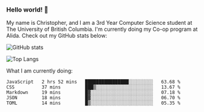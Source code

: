 ### Hello world! 👋
My name is Christopher, and I am a 3rd Year Computer Science student at The University of British Columbia. I'm currently doing my Co-op program at Alida.
Check out my GitHub stats below: 

![GitHub stats](https://github-readme-stats-chrishadrian.vercel.app/api?username=chrishadrian&hide=contribs,issues&count_private=true&show_icons=true&theme=tokyonight)

![Top Langs](https://github-readme-stats-chrishadrian.vercel.app/api/top-langs/?username=chrishadrian&exclude_repo=prodify,cpsc221&layout=compact&theme=tokyonight&langs_count=4)

What I am currently doing:
<!--START_SECTION:waka-->

```text
JavaScript   2 hrs 52 mins   ████████████████░░░░░░░░░   63.68 %
CSS          37 mins         ███▒░░░░░░░░░░░░░░░░░░░░░   13.67 %
Markdown     19 mins         █▓░░░░░░░░░░░░░░░░░░░░░░░   07.18 %
JSON         18 mins         █▓░░░░░░░░░░░░░░░░░░░░░░░   06.70 %
TOML         14 mins         █▒░░░░░░░░░░░░░░░░░░░░░░░   05.35 %
```

<!--END_SECTION:waka-->
<!-- [![willianrod's wakatime stats](https://github-readme-stats.vercel.app/api/wakatime?username=chrishadrian)](https://github.com/anuraghazra/github-readme-stats) -->

<!--
- 🔭 I’m currently working on ...
- 🌱 I’m currently learning ...
- 👯 I’m looking to collaborate on ...
- 🤔 I’m looking for help with ...
- 💬 Ask me about ...
- 📫 How to reach me: ...
- 😄 Pronouns: ...
- ⚡ Fun fact: ...
-->
